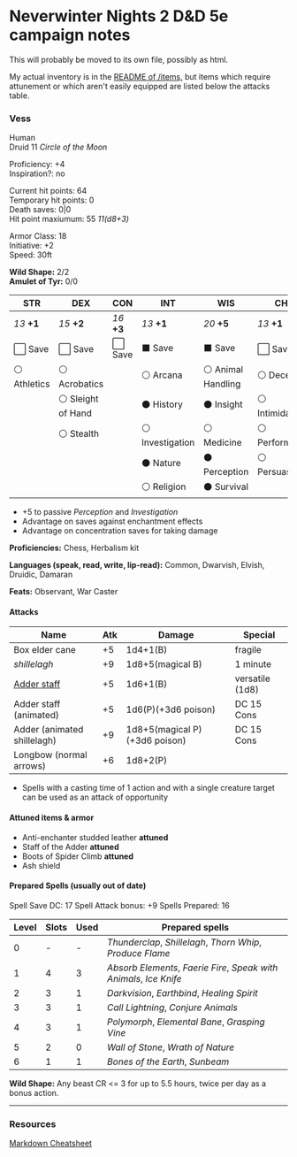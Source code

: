 # Neverwinter Nights 2 D&D 5e campaign notes

This will probably be moved to its own file, possibly as html.

My actual inventory is in the [README of /items,](./items/) but items which require attunement or which aren't easily equipped are listed below the attacks table.

### Vess

Human  
Druid 11 *Circle of the Moon*

Proficiency: +4  
Inspiration?: no

Current hit points: 64  
Temporary hit points: 0  
Death saves: 0|0  
Hit point maxiumum: 55 *11(d8+3)*    

Armor Class: 18  
Initiative: +2  
Speed: 30ft

**Wild Shape:** 2/2  
**Amulet of Tyr:** 0/0

|  STR  |  DEX  |  CON  |  INT  |  WIS  |  CHA  |
|-------|-------|-------|-------|-------|-------|
| *13* **+1** | *15* **+2** | *16* **+3** | *13* **+1** | *20* **+5** | *13* **+1** |
| :white_large_square: Save | :white_large_square: Save | :white_large_square: Save | :black_large_square: Save | :black_large_square: Save | :white_large_square: Save |
| :white_circle: Athletics | :white_circle: Acrobatics || :white_circle: Arcana | :white_circle: Animal Handling | :white_circle: Deception |
|| :white_circle: Sleight of Hand || :black_circle: History | :black_circle: Insight | :white_circle: Intimidation |
|| :white_circle: Stealth || :white_circle: Investigation | :white_circle: Medicine | :white_circle: Performance |
|||| :black_circle: Nature | :black_circle: Perception | :white_circle: Persuasion | 
|||| :white_circle: Religion | :black_circle: Survival ||

* +5 to passive *Perception* and *Investigation*
* Advantage on saves against enchantment effects
* Advantage on concentration saves for taking damage

**Proficiencies:** Chess, Herbalism kit

**Languages (speak, read, write, lip-read):** Common, Dwarvish, Elvish, Druidic, Damaran

**Feats:** Observant, War Caster

#### Attacks

| Name                        | Atk| Damage                  | Special         |
|-----------------------------|----|-------------------------|-----------------|
| Box elder cane              | +5 | 1d4+1(B)                | fragile         |
| *shillelagh*                | +9 | 1d8+5(magical B)        | 1 minute        |
| [Adder staff]               | +5 | 1d6+1(B)                | versatile (1d8) |
| Adder staff (animated)      | +5 | 1d6(P)(+3d6 poison)     | DC 15 Cons      |
| Adder (animated shillelagh) | +9 | 1d8+5(magical P)(+3d6 poison)| DC 15 Cons |
| Longbow (normal arrows)     | +6 | 1d8+2(P)                |                 |

* Spells with a casting time of 1 action and with a single creature target can be used as an attack of opportunity

#### Attuned items & armor

* Anti-enchanter studded leather **attuned**
* Staff of the Adder **attuned**
* Boots of Spider Climb **attuned**
* Ash shield 

#### Prepared Spells (usually out of date)

Spell Save DC: 17
Spell Attack bonus: +9
Spells Prepared: 16

| Level | Slots | Used | Prepared spells |
|-------|-------|------|-----------------|
| 0     | -     | -    | *Thunderclap*, *Shillelagh*, *Thorn Whip*, *Produce Flame* | *Guidance*
| 1     | 4     | 3    | *Absorb Elements*, *Faerie Fire*, *Speak with Animals*, *Ice Knife* |
| 2     | 3     | 1    | *Darkvision*, *Earthbind*, *Healing Spirit* |
| 3     | 3     | 1    | *Call Lightning*, *Conjure Animals* |
| 4     | 3     | 1    | *Polymorph*, *Elemental Bane*, *Grasping Vine* |
| 5     | 2     | 0    | *Wall of Stone*, *Wrath of Nature* |
| 6     | 1     | 1    | *Bones of the Earth*, *Sunbeam* |

**Wild Shape:** Any beast CR <= 3 for up to 5.5 hours, twice per day as a bonus action.

------------------------------------

### Resources

[Markdown Cheatsheet](https://github.com/adam-p/markdown-here/wiki/Markdown-Cheatsheet)

[Adder staff]: items/Staff%20of%20the%20Adder.md
